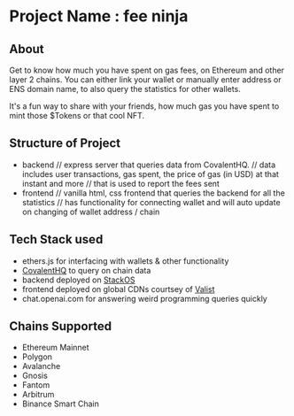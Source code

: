 # Project Name : fee ninja

## About

Get to know how much you have spent on gas fees, on Ethereum and other layer 2 chains.
You can either link your wallet or manually enter address or ENS domain name, to also query the statistics for other wallets.

It's a fun way to share with your friends, how much gas you have spent to mint those $Tokens or that cool NFT.

## Structure of Project

- backend // express server that queries data from CovalentHQ.
          // data includes user transactions, gas spent, the price of gas (in USD) at that instant and more
          // that is used to report the fees sent
- frontend // vanilla html, css frontend that queries the backend for all the statistics
           // has functionality for connecting wallet and will auto update on changing of wallet address / chain

## Tech Stack used

- ethers.js for interfacing with wallets & other functionality
- [CovalentHQ](https://www.covalenthq.com/) to query on chain data
- backend deployed on [StackOS](https://www.stackos.io/) 
- frontend deployed on global CDNs courtsey of [Valist](https://beta.valist.io/)
- chat.openai.com for answering weird programming queries quickly

## Chains Supported

- Ethereum Mainnet
- Polygon
- Avalanche
- Gnosis
- Fantom
- Arbitrum
- Binance Smart Chain
    
